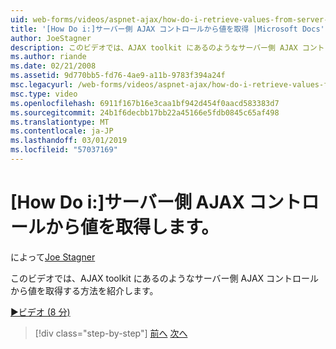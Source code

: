 ```yaml
---
uid: web-forms/videos/aspnet-ajax/how-do-i-retrieve-values-from-server-side-ajax-controls
title: '[How Do i:]サーバー側 AJAX コントロールから値を取得 |Microsoft Docs'
author: JoeStagner
description: このビデオでは、AJAX toolkit にあるのようなサーバー側 AJAX コントロールから値を取得する方法を紹介します。
ms.author: riande
ms.date: 02/21/2008
ms.assetid: 9d770bb5-fd76-4ae9-a11b-9783f394a24f
msc.legacyurl: /web-forms/videos/aspnet-ajax/how-do-i-retrieve-values-from-server-side-ajax-controls
msc.type: video
ms.openlocfilehash: 6911f167b16e3caa1bf942d454f0aacd583383d7
ms.sourcegitcommit: 24b1f6decbb17bb22a45166e5fdb0845c65af498
ms.translationtype: MT
ms.contentlocale: ja-JP
ms.lasthandoff: 03/01/2019
ms.locfileid: "57037169"
---
```

<a name="how-do-i-retrieve-values-from-server-side-ajax-controls"></a>[How Do i:]サーバー側 AJAX コントロールから値を取得します。
====================
によって[Joe Stagner](https://github.com/JoeStagner)

このビデオでは、AJAX toolkit にあるのようなサーバー側 AJAX コントロールから値を取得する方法を紹介します。

[&#9654;ビデオ (8 分)](https://channel9.msdn.com/Blogs/ASP-NET-Site-Videos/how-do-i-retrieve-values-from-server-side-ajax-controls)

> [!div class="step-by-step"]
> [前へ](how-do-i-associate-ajax-client-behavior-with-an-aspnet-server-control.md)
> [次へ](two-simple-techniques-for-triggering-updates-to-update-panels.md)
